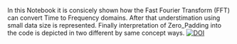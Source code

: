 In this Notebook it is consicely shown how the Fast Fourier Transform (FFT) can convert Time to Frequency domains. After that understimation using small data size is represented. Finally interpretation of Zero_Padding into the code is depicted in two different by same concept ways.
[![DOI](https://zenodo.org/badge/733932382.svg)](https://zenodo.org/doi/10.5281/zenodo.11084763)
